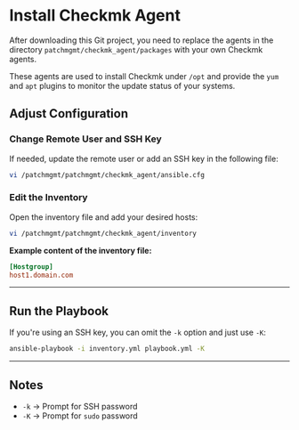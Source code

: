 # Install Checkmk Agent

After downloading this Git project, you need to replace the agents in the directory
`patchmgmt/checkmk_agent/packages` with your own Checkmk agents.

These agents are used to install Checkmk under `/opt` and provide the `yum` and `apt` plugins to monitor the update status of your systems.

## Adjust Configuration

### Change Remote User and SSH Key

If needed, update the remote user or add an SSH key in the following file:

```bash
vi /patchmgmt/patchmgmt/checkmk_agent/ansible.cfg
```

### Edit the Inventory

Open the inventory file and add your desired hosts:

```bash
vi /patchmgmt/patchmgmt/checkmk_agent/inventory
```

**Example content of the inventory file:**

```ini
[Hostgroup]
host1.domain.com
```

---

## Run the Playbook

If you're using an SSH key, you can omit the `-k` option and just use `-K`:

```bash
ansible-playbook -i inventory.yml playbook.yml -K
```

---

## Notes

- `-k` → Prompt for SSH password
- `-K` → Prompt for `sudo` password
